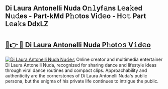 ## Di Laura Antonelli Nuda O𝚗𝚕yf𝚊ns L𝚎a𝚔ed N𝚞𝚍es - Part-kMd P𝚑𝚘tos Vi𝚍𝚎o - H𝚘𝚝 Part L𝚎a𝚔s DdxLZ

# <h2><a href="http://kff1bva.oniu.top/?m=Di+Laura+Antonelli+Nuda">🔗👉 🔴 Di Laura Antonelli Nuda P𝚑ot𝚘𝚜 V𝚒d𝚎o</a></h2>

[![Di Laura Antonelli Nuda Nu𝚍e𝚜](https://i.imgur.com/0qMVB7G.gif)](http://kff1bva.oniu.top/?m=Di+Laura+Antonelli+Nuda)
Online creator and multimedia entertainer Di Laura Antonelli Nuda, recognized for sharing dance and lifestyle ideas through viral dance routines and compact clips. Approachability and authenticity are the cornerstones of Di Laura Antonelli Nuda's public persona, but the enigma of his private life continues to intrigue the public.  
